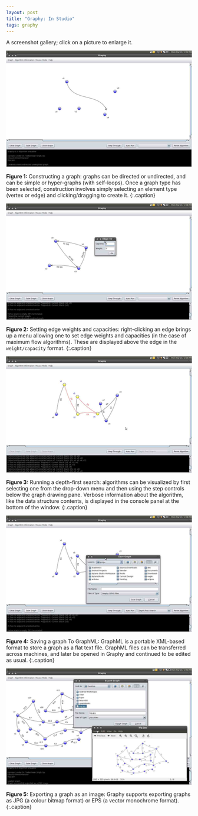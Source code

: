 ```yaml
--- 
layout: post
title: "Graphy: In Studio"
tags: graphy
---
```


A screenshot gallery; click on a picture to enlarge it.
 
[![Drawing graphs](/images/drawing-graphs.jpg)](/images/drawing-graphs.jpg)
 
**Figure 1:** Constructing a graph: graphs can be directed or undirected, and can be simple or hyper-graphs (with self-loops). Once a graph type has been selected, construction involves simply selecting an element type (vertex or edge) and clicking/dragging to create it.
{:.caption}

[![Editing edges](/images/editing-edges.jpg)](/images/editing-edges.jpg)
 
**Figure 2:** Setting edge weights and capacities: right-clicking an edge brings up a menu allowing one to set edge weights and capacities (in the case of maximum flow algorithms). These are displayed above the edge in the `weight/capacity` format.
{:.caption}

[![Running DFS](/images/running-dfs.jpg)](/images/running-dfs.jpg)
 
**Figure 3:** Running a depth-first search: algorithms can be visualized by first selecting one from the drop-down menu and then using the step controls below the graph drawing pane. Verbose information about the algorithm, like the data structure contents, is displayed in the console panel at the bottom of the window.
{:.caption}

[![Saving as GraphML](/images/saving-graphml.jpg)](/images/saving-graphml.jpg)
 
**Figure 4:** Saving a graph To GraphML: GraphML is a portable XML-based format to store a graph as a flat text file. GraphML files can be transferred across machines, and later be opened in Graphy and continued to be edited as usual.
{:.caption}

[![Exporting as JPG](/images/exporting-jpg.jpg)](/images/exporting-jpg.jpg)
 
**Figure 5:** Exporting a graph as an image: Graphy supports exporting graphs as JPG (a colour bitmap format) or EPS (a vector monochrome format).
{:.caption}
